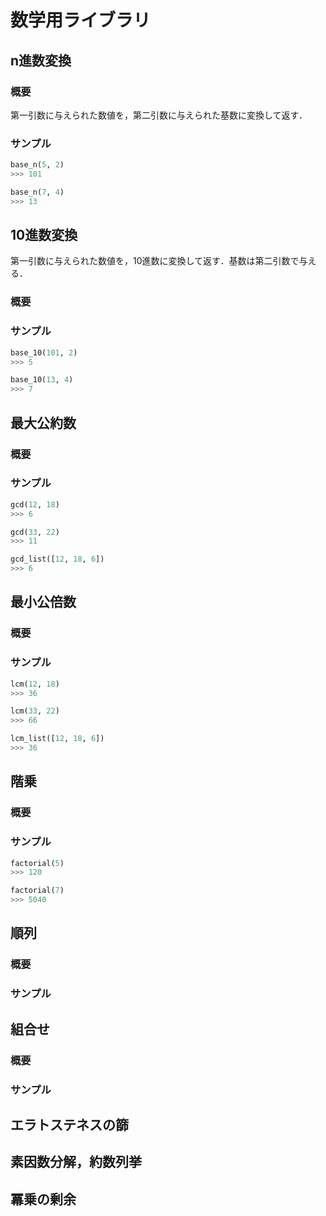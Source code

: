 # 数学用ライブラリ

## n進数変換

### 概要

第一引数に与えられた数値を，第二引数に与えられた基数に変換して返す．

### サンプル

```python
base_n(5, 2)
>>> 101

base_n(7, 4)
>>> 13
```

## 10進数変換

第一引数に与えられた数値を，10進数に変換して返す．基数は第二引数で与える．

### 概要

### サンプル

```python
base_10(101, 2)
>>> 5

base_10(13, 4)
>>> 7
```

## 最大公約数

### 概要

### サンプル

```python
gcd(12, 18)
>>> 6

gcd(33, 22)
>>> 11
```

```python
gcd_list([12, 18, 6])
>>> 6
```

## 最小公倍数

### 概要

### サンプル

```python
lcm(12, 18)
>>> 36

lcm(33, 22)
>>> 66
```

```python
lcm_list([12, 18, 6])
>>> 36
```

## 階乗

### 概要

### サンプル

```python
factorial(5)
>>> 120

factorial(7)
>>> 5040
```

## 順列

### 概要

### サンプル

## 組合せ

### 概要

### サンプル

## エラトステネスの篩

## 素因数分解，約数列挙

## 冪乗の剰余
